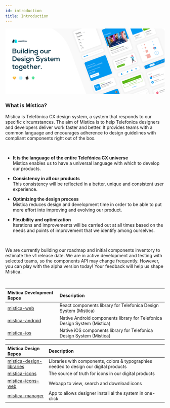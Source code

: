 ```yaml
---
id: introduction
title: Introduction
---
```


![Mística Cover](../img/cover.gif)

### What is Mística?

Mística is Telefónica CX design system, a system that responds to our specific circumstances.
The aim of Mistica is to help Telefonica designers and developers deliver work faster and better. It provides teams with a common language and encourages adherence to design guidelines with compliant components right out of the box.

<br/>

- <b> It is the language of the entire Telefónica CX universe </b><br/>
Mística enables us to have a universal language with which to develop our products.

- <b>Consistency in all our products</b><br/>
This consistency will be reflected in a better, unique and consistent user experience.

- <b>Optimizing the design process</b><br/>
Mística reduces design and development time in order to be able to put more effort into improving and evolving our product.

- <b>Flexibility and optimization</b><br/>
Iterations and improvements will be carried out at all times based on the needs and points of improvement that we identify among ourselves.

<br/>

We are currently building our roadmap and initial components inventory to estimate the v1 release date. We are in active development and testing with selected teams, so the components API may change frequently. However, you can play with the alpha version today! Your feedback will help us shape Mistica.

<br/>

| Mística Development Repos | Description                                               |
| :------------------ | :-------------------------------------------------------- |
| [mistica-web](https://github.com/Telefonica/mistica-web)      | React components library for Telefonica Design System (Mistica)  |
| [mistica-android](https://github.com/Telefonica/mistica-android)      | Native Android components library for Telefonica Design System (Mistica)
| [mistica-ios](https://github.com/Telefonica/mistica-ios)     | Native iOS components library for Telefonica Design System (Mistica)  |

| Mística Design Repos | Description                                               |
| :------------------ | :-------------------------------------------------------- |
| [mistica-design-libraries](https://github.com/Telefonica/mistica-design-libraries) | Libraries with components, colors & typographies needed to design our digital products  |
| [mistica-icons](https://github.com/Telefonica/mistica-icons)      | The source of truth for icons in our digital products |
| [mistica-icons-web](http://telefonica.github.io/mistica-icons-web) | Webapp to view, search and download icons  |
| [mistica-manager](https://github.com/Telefonica/mistica-manager)     | App to allows designer install al the system in one-click  |